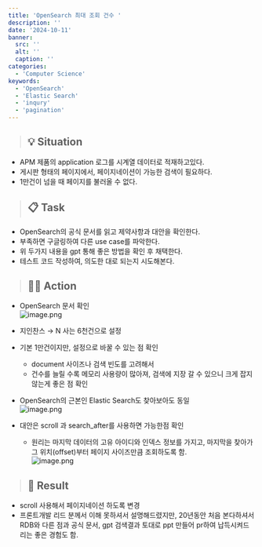 ```yaml
---
title: 'OpenSearch 최대 조회 건수 '
description: ''
date: '2024-10-11'
banner:
  src: ''
  alt: ''
  caption: ''
categories: 
  - 'Computer Science'
keywords: 
  - 'OpenSearch'
  - 'Elastic Search'
  - 'inqury'
  - 'pagination'
---
```



> ## 💡  **Situation** ##
- APM 제품의 application 로그를 시계열 데이터로 적재하고있다.
- 게시판 형태의 페이지에서, 페이지네이션이 가능한 검색이 필요하다.
- 1만건이 넘을 때 페이지를 불러올 수 없다.

 
> ## 📋 **Task** ##
- OpenSearch의 공식 문서를 읽고 제약사항과 대안을 확인한다.
- 부족하면 구글링하여 다른 use case를 파악한다.
- 위 두가지 내용을 gpt 통해 좋은 방법을 확인 후 채택한다.
- 테스트 코드 작성하여, 의도한 대로 되는지 시도해본다.


> ## 👨‍💻 **Action** ##
- OpenSearch 문서 확인 <br>
    ![image.png](https://prod-files-secure.s3.us-west-2.amazonaws.com/4af44c55-bb9f-4a14-af4e-55648b227811/0ec673ec-4b57-492b-9d17-2eb3865a87a3/image.png)

- 지인찬스 → N 사는 6천건으로 설정
- 기본 1만건이지만, 설정으로 바꿀 수 있는 점 확인
    - document 사이즈나 검색 빈도를 고려해서
    - 건수를 늘릴 수록 메모리 사용량이 많아져, 검색에 지장 갈 수 있으니 크게 잡지 않는게 좋은 점 확인
- OpenSearch의 근본인 Elastic Search도 찾아보아도 동일<br>
    ![image.png](https://prod-files-secure.s3.us-west-2.amazonaws.com/4af44c55-bb9f-4a14-af4e-55648b227811/b47031db-3fa4-4f1d-9a72-ed2a4cc0c952/image.png)

- 대안은 scroll 과 search_after를 사용하면 가능한점 확인
    - 원리는 마지막 데이터의 고유 아이디와 인덱스 정보를 가지고, 마지막을 찾아가 그 위치(offset)부터 페이지 사이즈만큼 조회하도록 함.<br>
        ![image.png](https://prod-files-secure.s3.us-west-2.amazonaws.com/4af44c55-bb9f-4a14-af4e-55648b227811/05da9c9c-4705-4287-b082-43885ac9733a/image.png)


> ## 🗽 **Result** ##
- scroll 사용해서 페이지네이션 하도록 변경
- 프론트개발 리드 분께서 이해 못하셔서 설명해드렸지만, 20년동안 처음 본다하셔서 RDB와 다른 점과 공식 문서, gpt 검색결과 토대로 ppt 만들어 pr하여 납득시켜드리는 좋은 경험도 함.